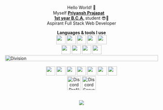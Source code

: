 <p align="center"> Hello World! 👋 <br> Myself <strong> <ins>Priyansh Prajapat</ins> </strong> <a href="https://priyansh.is-a.dev"> <img src="https://priyansh.pages.dev/c/emojis/verified.png" width="15" height="15"> </a> <br>  <strong> <ins>1st year B.C.A.</ins> </strong> student 😎🤏 <br> Aspirant Full Stack Web Developer</p>

<div align="center"> <b>Languages & tools I use</b> <br> <a href="https://www.w3schools.com/html/default.asp"><img src="https://priyansh.pages.dev/c/emojis/html.png" width="30" height="30"></a> <a href="https://www.w3schools.com/css/default.asp"><img src="https://priyansh.pages.dev/c/emojis/css.png" width="30" height="30"></a> <a href="https://www.w3schools.com/js/default.asp/"><img src="https://priyansh.pages.dev/c/emojis/js.png" width="30" height="30"></a> <a href="https://www.w3schools.com/react/default.asp"><img src="https://priyansh.pages.dev/c/emojis/react.png" width="30" height="30"></a>  <a href="https://www.w3schools.com/bootstrap5/index.php"><img src="https://priyansh.pages.dev/c/emojis/bootstrap.png" width="30" height="30"></a> <br> <a href="https://www.w3schools.com/python/default.asp"><img src="https://priyansh.pages.dev/c/emojis/py.png" width="30" height="30"></a> <a href="https://https://www.w3schools.com/mongodb/index.php/"><img src="https://priyansh.pages.dev/c/emojis/mongodb.png" width="30" height="30"></a>  <a href="https://www.w3schools.com/git/default.asp"><img src="https://priyansh.pages.dev/c/emojis/git.png" width="30" height="30"></a>
<a href="https://www.w3schools.com/aws/index.php"><img src="https://priyansh.pages.dev/c/emojis/aws.png" width="30" height="30"></a></div> 

<div><img src="https://priyansh.pages.dev/c/gif/div-line.gif" alt="Division" height="20px" width="100%"> </div>

<div align="center"> <br> <a href="https://priyansh.is-a.dev/"><img src="https://priyansh.pages.dev/c/emojis/web.gif" width="30" height="30"></a> <a href="https://instagram.com/thepriyanshprajapat"><img src="https://priyansh.pages.dev/c/emojis/instagram.png" width="30" height="30"></a> <a href="https://twitter.com/oyepriyansh"><img src="https://priyansh.pages.dev/c/emojis/twitter.png" width="30" height="30"></a> <a href="https://buymeacoffee.com/oyepriyansh"><img src="https://priyansh.pages.dev/c/emojis/buymeacoffee.png" width="30" height="30"></a>  <a href="https://priyansh.pages.dev/upi"><img src="https://priyansh.pages.dev/c/emojis/upi.png" width="30" height="30"></a> <a href="https://youtube.com/@oyepriyansh"><img src="https://priyansh.pages.dev/c/emojis/youtube.png" width="30" height="30"></a> <a href="mailto:priy@nsh.is-a.dev"><img src="https://priyansh.pages.dev/c/emojis/mail.png" width="30" height="30"></a> </div> 


 <div align="center"> <a href="https://discord.com/users/838764339942785051"><img src="https://discord.c99.nl/widget/theme-3/838764339942785051.png" alt="Discord Profile" height="45"></a>  <a href="https://discord.com/invite/VWUh7KuCwy"><img src="https://discord.com/api/guilds/1013114166963339434/widget.png?style=banner2" alt="Discord Server" height="45"></a> </div> <br>
<p align="center"><a href="https://github.com/priyanshprajapat"><img src="https://gpvc.arturio.dev/priyanshprajapat"></a> </p>


